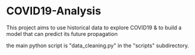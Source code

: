 # COVID19-Analysis
This project aims to use historical data to explore COVID19 &amp; to build a model that can predict its future propagation



the main python script is "data_cleaning.py" in the "scripts" subdirectory.

